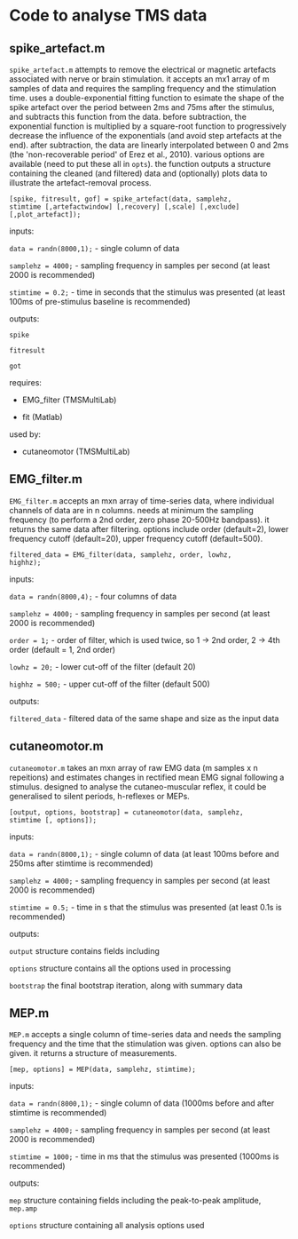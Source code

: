 # Code to analyse TMS data

## spike_artefact.m
<code>spike_artefact.m</code> attempts to remove the electrical or magnetic artefacts associated with nerve or brain stimulation. it accepts an mx1 array of m samples of data and requires the sampling frequency and the stimulation time. uses a double-exponential fitting function to esimate the shape of the spike artefact over the period between 2ms and 75ms after the stimulus, and subtracts this function from the data. before subtraction, the exponential function is multiplied by a square-root function to progressively decrease the influence of the exponentials (and avoid step artefacts at the end). after subtraction, the data are linearly interpolated between 0 and 2ms (the 'non-recoverable period' of Erez et al., 2010). various options are available (need to put these all in <code>opts</code>). the function outputs a structure containing the cleaned (and filtered) data and (optionally) plots data to illustrate the artefact-removal process.

<code>[spike, fitresult, gof] = spike_artefact(data, samplehz, stimtime [,artefactwindow] [,recovery] [,scale] [,exclude] [,plot_artefact]);</code>

inputs:

<code>data = randn(8000,1);</code> - single column of data

<code>samplehz = 4000;</code> - sampling frequency in samples per second (at least 2000 is recommended)

<code>stimtime = 0.2;</code> - time in seconds that the stimulus was presented (at least 100ms of pre-stimulus baseline is recommended)

outputs:

<code>spike</code>

<code>fitresult</code>

<code>got</code>

requires:

* EMG_filter (TMSMultiLab)

* fit (Matlab)

used by:

* cutaneomotor (TMSMultiLab)


## EMG_filter.m
<code>EMG_filter.m</code> accepts an mxn array of time-series data, where individual channels of data are in n columns. needs at minimum the sampling frequency (to perform a 2nd order, zero phase 20-500Hz bandpass). it returns the same data after filtering. options include order (default=2), lower frequency cutoff (default=20), upper frequency cutoff (default=500).

<code>filtered_data = EMG_filter(data, samplehz, order, lowhz, highhz);</code>

inputs:

<code>data = randn(8000,4);</code> - four columns of data

<code>samplehz = 4000;</code> - sampling frequency in samples per second (at least 2000 is recommended)

<code>order = 1;</code> - order of filter, which is used twice, so 1 -> 2nd order, 2 -> 4th order (default = 1, 2nd order)

<code>lowhz = 20;</code> - lower cut-off of the filter (default 20)

<code>highhz = 500;</code> - upper cut-off of the filter (default 500)

outputs:

<code>filtered_data</code> - filtered data of the same shape and size as the input data


## cutaneomotor.m
<code>cutaneomotor.m</code> takes an mxn array of raw EMG data (m samples x n repeitions) and estimates changes in rectified mean EMG signal following a stimulus. designed to analyse the cutaneo-muscular reflex, it could be generalised to silent periods, h-reflexes or MEPs.

<code>[output, options, bootstrap] = cutaneomotor(data, samplehz, stimtime [, options]);</code>

inputs:

<code>data = randn(8000,1);</code> - single column of data (at least 100ms before and 250ms after stimtime is recommended)

<code>samplehz = 4000;</code> - sampling frequency in samples per second (at least 2000 is recommended)

<code>stimtime = 0.5;</code> - time in s that the stimulus was presented (at least 0.1s is recommended)

outputs:

<code>output</code> structure contains fields including

<code>options</code> structure contains all the options used in processing

<code>bootstrap</code> the final bootstrap iteration, along with summary data


## MEP.m
<code>MEP.m</code> accepts a single column of time-series data and needs the sampling frequency and the time that the stimulation was given. options can also be given. it returns a structure of measurements.

<code>[mep, options] = MEP(data, samplehz, stimtime);</code>

inputs:

<code>data = randn(8000,1);</code> - single column of data (1000ms before and after stimtime is recommended)

<code>samplehz = 4000;</code> - sampling frequency in samples per second (at least 2000 is recommended)

<code>stimtime = 1000;</code> - time in ms that the stimulus was presented (1000ms is recommended)

outputs:

<code>mep</code> structure containing fields including the peak-to-peak amplitude, <code>mep.amp</code>

<code>options</code> structure containing all analysis options used